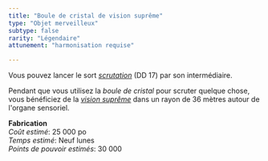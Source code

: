 ```yaml
---
title: "Boule de cristal de vision suprême"
type: "Objet merveilleux"
subtype: false
rarity: "Légendaire"
attunement: "harmonisation requise"

---
```

Vous pouvez lancer le sort [_scrutation_](/grimoire/scrutation/) (DD 17) par son intermédiaire.

Pendant que vous utilisez la _boule de cristal_ pour scruter quelque chose, vous bénéficiez de la [_vision suprême_](/grimoire/vision-supreme/) dans un rayon de 36 mètres autour de l'organe sensoriel.  


**Fabrication**  
*Coût estimé*: 25 000 po   
*Temps estimé*: Neuf lunes  
*Points de pouvoir estimés*: 30 000  
